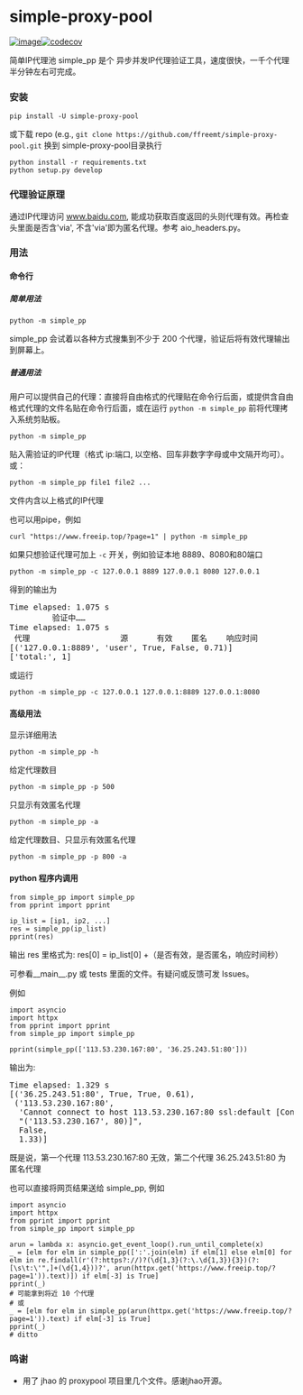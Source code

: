 # simple-proxy-pool
[![image](https://travis-ci.com/ffreemt/simple-proxy-pool.svg?branch=master)](https://travis-ci.com/ffreemt/simple-proxy-pool.svg?branch=master)[![codecov](https://codecov.io/gh/ffreemt/simple-proxy-pool/branch/master/graph/badge.svg)](https://codecov.io/gh/ffreemt/simple-proxy-pool)

简单IP代理池 simple_pp 是个 异步并发IP代理验证工具，速度很快，一千个代理半分钟左右可完成。

### 安装

```pip install -U simple-proxy-pool```

或下载 repo (e.g., ```git clone https://github.com/ffreemt/simple-proxy-pool.git``` 换到 simple-proxy-pool目录执行
```
python install -r requirements.txt
python setup.py develop
```

### 代理验证原理

通过IP代理访问 www.baidu.com, 能成功获取百度返回的头则代理有效。再检查头里面是否含'via', 不含'via'即为匿名代理。参考 aio_headers.py。

### 用法

#### 命令行

##### 简单用法
```python -m simple_pp```

simple_pp 会试着以各种方式搜集到不少于 200 个代理，验证后将有效代理输出到屏幕上。

##### 普通用法

用户可以提供自己的代理：直接将自由格式的代理贴在命令行后面，或提供含自由格式代理的文件名贴在命令行后面，或在运行 `python -m simple_pp` 前将代理拷入系统剪贴板。

```python -m simple_pp```

贴入需验证的IP代理（格式 ip:端口, 以空格、回车非数字字母或中文隔开均可）。或：

```python -m simple_pp file1 file2 ...```

文件内含以上格式的IP代理

也可以用pipe，例如
```
curl "https://www.freeip.top/?page=1" | python -m simple_pp
```

如果只想验证代理可加上 `-c` 开关，例如验证本地 8889、8080和80端口

```
python -m simple_pp -c 127.0.0.1 8889 127.0.0.1 8080 127.0.0.1
```

得到的输出为
<pre>
Time elapsed: 1.075 s
         验证中……
Time elapsed: 1.075 s
 代理                   源      有效    匿名    响应时间
[('127.0.0.1:8889', 'user', True, False, 0.71)]
['total:', 1]
</pre>
或运行
```
python -m simple_pp -c 127.0.0.1 127.0.0.1:8889 127.0.0.1:8080
```

#### 高级用法

显示详细用法

```python -m simple_pp -h```

给定代理数目

```python -m simple_pp -p 500```

只显示有效匿名代理

```python -m simple_pp -a```

给定代理数目、只显示有效匿名代理

```python -m simple_pp -p 800 -a```

#### python 程序内调用
```
from simple_pp import simple_pp
from pprint import pprint

ip_list = [ip1, ip2, ...]
res = simple_pp(ip_list)
pprint(res)
```

输出 res 里格式为: res[0] = ip_list[0] +（是否有效，是否匿名，响应时间秒）

可参看__main__.py 或 tests 里面的文件。有疑问或反馈可发 Issues。

例如
```
import asyncio
import httpx
from pprint import pprint
from simple_pp import simple_pp

pprint(simple_pp(['113.53.230.167:80', '36.25.243.51:80']))
```
输出为:
<pre>Time elapsed: 1.329 s
[('36.25.243.51:80', True, True, 0.61),
 ('113.53.230.167:80',
  'Cannot connect to host 113.53.230.167:80 ssl:default [Connect call failed '
  "('113.53.230.167', 80)]",
  False,
  1.33)]</pre>
既是说，第一个代理 113.53.230.167:80 无效，第二个代理 36.25.243.51:80 为匿名代理

也可以直接将网页结果送给 simple_pp, 例如
```import re
import asyncio
import httpx
from pprint import pprint
from simple_pp import simple_pp

arun = lambda x: asyncio.get_event_loop().run_until_complete(x)
_ = [elm for elm in simple_pp([':'.join(elm) if elm[1] else elm[0] for elm in re.findall(r'(?:https?://)?(\d{1,3}(?:\.\d{1,3}){3})(?:[\s\t:\'",]+(\d{1,4}))?', arun(httpx.get('https://www.freeip.top/?page=1')).text)]) if elm[-3] is True]
pprint(_)
# 可能拿到将近 10 个代理
# 或
_ = [elm for elm in simple_pp(arun(httpx.get('https://www.freeip.top/?page=1')).text) if elm[-3] is True]
pprint(_)
# ditto
```

### 鸣谢

* 用了 jhao 的 proxypool 项目里几个文件。感谢jhao开源。
